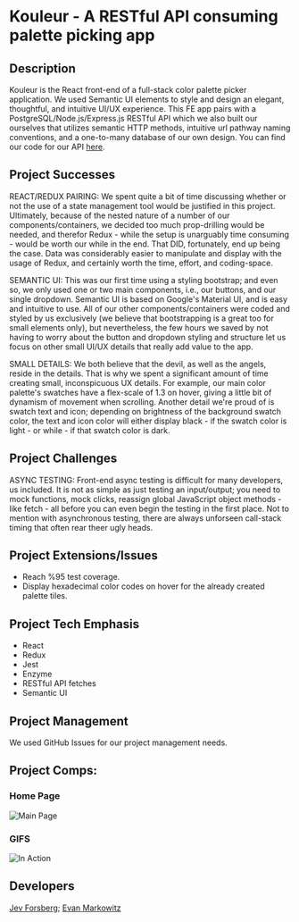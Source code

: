# Kouleur - A RESTful API consuming palette picking app

## Description

Kouleur is the React front-end of a full-stack color palette picker application. We used Semantic UI elements to style and design an elegant, thoughtful, and intuitive UI/UX experience. This FE app pairs with a PostgreSQL/Node.js/Express.js RESTful API which we also built our ourselves that utilizes semantic HTTP methods, intuitive url pathway naming conventions, and a one-to-many database of our own design. You can find our code for our API [here](https://github.com/evanmarkowitz/kouleur-api).

## Project Successes

REACT/REDUX PAIRING: We spent quite a bit of time discussing whether or not the use of a state management tool would be justified in this project. Ultimately, because of the nested nature of a number of our components/containers, we decided too much prop-drilling would be needed, and therefor Redux - while the setup is unarguably time consuming - would be worth our while in the end. That DID, fortunately, end up being the case. Data was considerably easier to manipulate and display with the usage of Redux, and certainly worth the time, effort, and coding-space.

SEMANTIC UI: This was our first time using a styling bootstrap; and even so, we only used one or two main components, i.e., our buttons, and our single dropdown. Semantic UI is based on Google's Material UI, and is easy and intuitive to use. All of our other components/containers were coded and styled by us exclusively (we believe that bootstrapping is a great too for small elements only), but nevertheless, the few hours we saved by not having to worry about the button and dropdown styling and structure let us focus on other small UI/UX details that really add value to the app.

SMALL DETAILS: We both believe that the devil, as well as the angels, reside in the details. That is why we spent a significant amount of time creating small, inconspicuous UX details. For example, our main color palette's swatches have a flex-scale of 1.3 on hover, giving a little bit of dynamism of movement when scrolling. Another detail we're proud of is swatch text and icon; depending on brightness of the background swatch color, the text and icon color will either display black - if the swatch color is light -  or while - if that swatch color is dark.

## Project Challenges

ASYNC TESTING: Front-end async testing is difficult for many developers, us included. It is not as simple as just testing an input/output; you need to mock functions, mock clicks, reassign global JavaScript object methods - like fetch - all before you can even begin the testing in the first place. Not to mention with asynchronous testing, there are always unforseen call-stack timing that often rear theer ugly heads. 

## Project Extensions/Issues

* Reach %95 test coverage.
* Display hexadecimal color codes on hover for the already created palette tiles.

## Project Tech Emphasis

* React
* Redux
* Jest
* Enzyme
* RESTful API fetches
* Semantic UI

## Project Management

We used GitHub Issues for our project management needs.

## Project Comps:

### Home Page

![Main Page](./assets/Kouleur-FE-Main-Screen.png)

### GIFS

![In Action](./assets/Kouleur.gif)

## Developers

[Jev Forsberg](https://github.com/baldm0mma/); [Evan Markowitz](https://github.com/evanmarkowitz)
